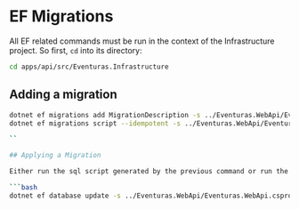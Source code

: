 # EF Migrations

All EF related commands must be run in the context of the Infrastructure project. So first, `cd` into its directory:

```bash
cd apps/api/src/Eventuras.Infrastructure
```

## Adding a migration

````bash
dotnet ef migrations add MigrationDescription -s ../Eventuras.WebApi/Eventuras.WebApi.csproj
dotnet ef migrations script --idempotent -s ../Eventuras.WebApi/Eventuras.WebApi.csproj --output ./sqlscript/database-migrations.sql

``

## Applying a Migration

Either run the sql script generated by the previous command or run the following command:

```bash
dotnet ef database update -s ../Eventuras.WebApi/Eventuras.WebApi.csproj
````
